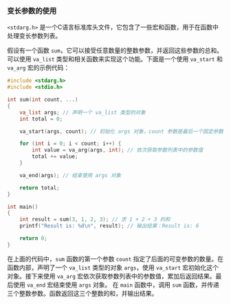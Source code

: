 ### 变长参数的使用

`<stdarg.h>` 是一个C语言标准库头文件，它包含了一些宏和函数，用于在函数中处理变长参数列表。



假设有一个函数 `sum`，它可以接受任意数量的整数参数，并返回这些参数的总和。可以使用 `va_list` 类型和相关函数来实现这个功能。下面是一个使用 `va_start` 和 `va_arg` 宏的示例代码：

```c
#include <stdarg.h>
#include <stdio.h>

int sum(int count, ...)
{
    va_list args; // 声明一个 va_list 类型的对象
    int total = 0;

    va_start(args, count); // 初始化 args 对象，count 参数是最后一个固定参数的地址

    for (int i = 0; i < count; i++) {
        int value = va_arg(args, int); // 依次获取参数列表中的参数值
        total += value;
    }

    va_end(args); // 结束使用 args 对象

    return total;
}

int main()
{
    int result = sum(3, 1, 2, 3); // 求 1 + 2 + 3 的和
    printf("Result is: %d\n", result); // 输出结果：Result is: 6

    return 0;
}
```

在上面的代码中，`sum` 函数的第一个参数 `count` 指定了后面的可变参数的数量。在函数内部，声明了一个 `va_list` 类型的对象 `args`，使用 `va_start` 宏初始化这个对象。接下来使用 `va_arg` 宏依次获取参数列表中的参数值，累加后返回结果。最后使用 `va_end` 宏结束使用 `args` 对象。 在 `main` 函数中，调用 `sum` 函数，并传递三个整数参数。函数返回这三个整数的和，并输出结果。